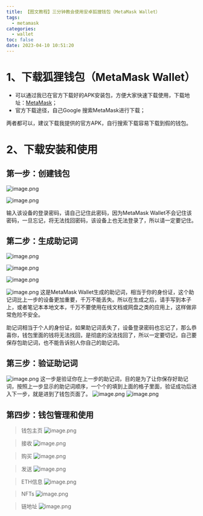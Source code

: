 ```yaml
---
title: 【图文教程】三分钟教会使用安卓狐狸钱包（MetaMask Wallet）
tags:
  - metamask
categories:
  - wallet
toc: false
date: 2023-04-10 10:51:20
---
```


# 1、下载狐狸钱包（MetaMask Wallet）
- 可以通过我已在官方下载好的APK安装包，方便大家快速下载使用，下载地址：[MetaMask](/upload/MetaMask_Android.apk)；
- 官方下载途径，自己Google 搜索MetaMask进行下载；

两者都可以，建议下载我提供的官方APK，自行搜索下载容易下载到假的钱包。

# 2、下载安装和使用
## 第一步：创建钱包
![image.png](/images/2023/04/10/50ce9e87-20ed-40df-9c81-f312565e51d2.png)

![image.png](/images/2023/04/10/a1726d31-05ea-47a4-8b2b-ed2d02fce6e7.png)


输入该设备的登录密码，请自己记住此密码，因为MetaMask Wallet不会记住该密码，一旦忘记，将无法找回密码，该设备上也无法登录了，所以请一定要记住。

## 第二步：生成助记词
![image.png](/images/2023/04/10/9498b836-380d-47bb-b6be-92c4d897fef4.png)

![image.png](/images/2023/04/10/0b3eac84-e711-4724-9942-56d5e7ceadc8.png)

![image.png](/images/2023/04/10/73b227ab-5f30-4c6b-bd56-16d514a187e0.png)

![image.png](/images/2023/04/10/608b826b-93fb-4d0e-ba30-f30ddd907575.png)
这是MetaMask Wallet生成的助记词，相当于你的身份证，这个助记词比上一步的设备更加重要，千万不能丢失。所以在生成之后，请手写到本子上，或者笔记本本地文本，千万不要使用在线文档或网盘之类的应用上，这样做非常危险不安全。

助记词相当于个人的身份证，如果助记词丢失了，设备登录密码也忘记了，那么恭喜你，钱包里面的钱将无法找回，是彻底的没法找回了，所以一定要切记，自己要保存包助记词，也不能告诉别人你自己的助记词。

## 第三步：验证助记词
![image.png](/images/2023/04/10/6f230005-65c3-4b77-bfa0-d88a4707e360.png)
这一步是验证你在上一步的助记词，目的是为了让你保存好助记词，按照上一步显示的助记词顺序，一个个的填到上面的格子里面，验证成功后进入下一步，就是进到了钱包页面了。
![image.png](/images/2023/04/10/caa2b2d0-f43b-4a9c-876a-ca550e08485d.png)
![image.png](/images/2023/04/10/c70f851a-6f5e-45c5-b52e-a137e043a5c7.png)
## 第四步：钱包管理和使用

> 钱包主页
![image.png](/images/2023/04/10/91997fd1-d087-46ce-970f-d9e2429f6ad0.png)

> 接收
![image.png](/images/2023/04/10/0fee2b0e-2c23-47f8-85d3-6d010c53f706.png)

> 购买
![image.png](/images/2023/04/10/b6544610-cf94-4620-a1f1-7f05b536d23a.png)

> 发送
![image.png](/images/2023/04/10/ca9ef668-4a89-4711-8ccb-01746bc932d3.png)

> ETH信息
![image.png](/images/2023/04/10/2b234446-dd0a-4240-ab8a-fb1d5e42d1b2.png)

> NFTs
![image.png](/images/2023/04/10/c21eb32f-9f41-443a-aee6-a359877a3604.png)

> 链地址
![image.png](/images/2023/04/10/2194c0b3-eb95-44d1-8cf9-de8caee45c8a.png)